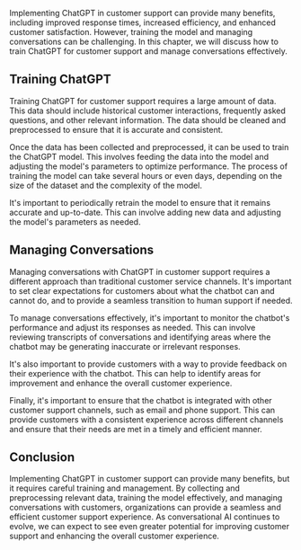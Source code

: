 
Implementing ChatGPT in customer support can provide many benefits, including improved response times, increased efficiency, and enhanced customer satisfaction. However, training the model and managing conversations can be challenging. In this chapter, we will discuss how to train ChatGPT for customer support and manage conversations effectively.

Training ChatGPT
----------------

Training ChatGPT for customer support requires a large amount of data. This data should include historical customer interactions, frequently asked questions, and other relevant information. The data should be cleaned and preprocessed to ensure that it is accurate and consistent.

Once the data has been collected and preprocessed, it can be used to train the ChatGPT model. This involves feeding the data into the model and adjusting the model's parameters to optimize performance. The process of training the model can take several hours or even days, depending on the size of the dataset and the complexity of the model.

It's important to periodically retrain the model to ensure that it remains accurate and up-to-date. This can involve adding new data and adjusting the model's parameters as needed.

Managing Conversations
----------------------

Managing conversations with ChatGPT in customer support requires a different approach than traditional customer service channels. It's important to set clear expectations for customers about what the chatbot can and cannot do, and to provide a seamless transition to human support if needed.

To manage conversations effectively, it's important to monitor the chatbot's performance and adjust its responses as needed. This can involve reviewing transcripts of conversations and identifying areas where the chatbot may be generating inaccurate or irrelevant responses.

It's also important to provide customers with a way to provide feedback on their experience with the chatbot. This can help to identify areas for improvement and enhance the overall customer experience.

Finally, it's important to ensure that the chatbot is integrated with other customer support channels, such as email and phone support. This can provide customers with a consistent experience across different channels and ensure that their needs are met in a timely and efficient manner.

Conclusion
----------

Implementing ChatGPT in customer support can provide many benefits, but it requires careful training and management. By collecting and preprocessing relevant data, training the model effectively, and managing conversations with customers, organizations can provide a seamless and efficient customer support experience. As conversational AI continues to evolve, we can expect to see even greater potential for improving customer support and enhancing the overall customer experience.
